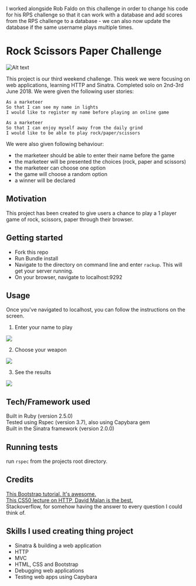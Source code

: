 I worked alongside Rob Faldo on this challenge in order to change his code for his RPS challenge so that it can work with a database and add scores from the RPS challenge to a database - we can also now update the database if the same username plays multiple times.


Rock Scissors Paper Challenge
==================

 ![Alt text](https://media.giphy.com/media/E7ClVqqCl8bVS/giphy.gif)


This project is our third weekend challenge. This week we were focusing on web applications, learning HTTP and Sinatra. Completed solo on 2nd-3rd June 2018. We were given the following user stories:

```
As a marketeer
So that I can see my name in lights
I would like to register my name before playing an online game
```
```
As a marketeer
So that I can enjoy myself away from the daily grind
I would like to be able to play rock/paper/scissors
```

We were also given following behaviour:
- the marketeer should be able to enter their name before the game
- the marketeer will be presented the choices (rock, paper and scissors)
- the marketeer can choose one option
- the game will choose a random option
- a winner will be declared

## Motivation

This project has been created to give users a chance to play a 1 player game of rock, scissors, paper through their browser.

## Getting started

* Fork this repo
* Run Bundle install
* Navigate to the directory on command line and enter ```rackup```. This will get your server running.
* On your browser, navigate to localhost:9292

## Usage

Once you've navigated to localhost, you can follow the instructions on the screen.

1. Enter your name to play

<img src="/public/enter_name.png">

2. Choose your weapon

<img src="/public/choose_weapon.png">

3. See the results

<img src="/public/final_result.png">


## Tech/Framework used

Built in Ruby (version 2.5.0)<br />
Tested using Rspec (version 3.7), also using Capybara gem<br />
Built in the Sinatra framework (version 2.0.0)

## Running tests

run `rspec` from the projects root directory.

## Credits

[This Bootstrap tutorial. It's awesome.](https://www.youtube.com/watch?v=gqOEoUR5RHg)<br />
[This CS50 lecture on HTTP, David Malan is the best.](https://www.youtube.com/watch?v=PUPDGbnpSjw&t=4902s)<br />
Stackoverflow, for somehow having the answer to every question I could think of.

## Skills I used creating thing project

* Sinatra & building a web application
* HTTP
* MVC
* HTML, CSS and Bootstrap
* Debugging web applications
* Testing web apps using Capybara
